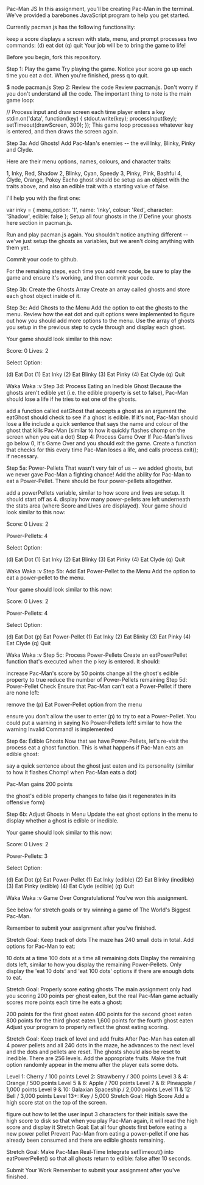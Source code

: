 Pac-Man JS
In this assignment, you'll be creating Pac-Man in the terminal. We've provided a barebones JavaScript program to help you get started.

Currently pacman.js has the following functionality:

keep a score
displays a screen with stats, menu, and prompt
processes two commands:
(d) eat dot
(q) quit
Your job will be to bring the game to life!

Before you begin, fork this repository.

Step 1: Play the game
Try playing the game. Notice your score go up each time you eat a dot. When you're finished, press q to quit.

$ node pacman.js
Step 2: Review the code
Review pacman.js. Don't worry if you don't understand all the code. The important thing to note is the main game loop:

// Process input and draw screen each time player enters a key
stdin.on('data', function(key) {
  stdout.write(key);
  processInput(key);
  setTimeout(drawScreen, 300);
});
This game loop processes whatever key is entered, and then draws the screen again.

Step 3a: Add Ghosts!
Add Pac-Man's enemies -- the evil Inky, Blinky, Pinky and Clyde.

Here are their menu options, names, colours, and character traits:

1, Inky, Red, Shadow
2, Blinky, Cyan, Speedy
3, Pinky, Pink, Bashful
4, Clyde, Orange, Pokey
Eacho ghost should be setup as an object with the traits above, and also an edible trait with a starting value of false.

I'll help you with the first one:

var inky = {
  menu_option: '1',
  name: 'Inky',
  colour: 'Red',
  character: 'Shadow',
  edible: false
};
Setup all four ghosts in the // Define your ghosts here section in pacman.js.

Run and play pacman.js again. You shouldn't notice anything different -- we've just setup the ghosts as variables, but we aren't doing anything with them yet.

Commit your code to github.

For the remaining steps, each time you add new code, be sure to play the game and ensure it's working, and then commit your code.

Step 3b: Create the Ghosts Array
Create an array called ghosts and store each ghost object inside of it.

Step 3c: Add Ghosts to the Menu
Add the option to eat the ghosts to the menu. Review how the eat dot and quit options were implemented to figure out how you should add more options to the menu. Use the array of ghosts you setup in the previous step to cycle through and display each ghost.

Your game should look similar to this now:

Score: 0     Lives: 2

Select Option:

(d) Eat Dot
(1) Eat Inky
(2) Eat Blinky
(3) Eat Pinky
(4) Eat Clyde
(q) Quit

Waka Waka :v
Step 3d: Process Eating an Inedible Ghost
Because the ghosts aren't edible yet (i.e. the edible property is set to false), Pac-Man should lose a life if he tries to eat one of the ghosts.

add a function called eatGhost that accepts a ghost as an argument
the eatGhost should check to see if a ghost is edible. If it's not, Pac-Man should lose a life
include a quick sentence that says the name and colour of the ghost that kills Pac-Man (similar to how it quickly flashes chomp on the screen when you eat a dot)
Step 4: Process Game Over
If Pac-Man's lives go below 0, it's Game Over and you should exit the game. Create a function that checks for this every time Pac-Man loses a life, and calls process.exit(); if necessary.

Step 5a: Power-Pellets
That wasn't very fair of us -- we added ghosts, but we never gave Pac-Man a fighting chance! Add the ability for Pac-Man to eat a Power-Pellet. There should be four power-pellets altogether.

add a powerPellets variable, similar to how score and lives are setup. It should start off as 4.
display how many power-pellets are left underneath the stats area (where Score and Lives are displayed).
Your game should look similar to this now:

Score: 0     Lives: 2

Power-Pellets: 4

Select Option:

(d) Eat Dot
(1) Eat Inky
(2) Eat Blinky
(3) Eat Pinky
(4) Eat Clyde
(q) Quit

Waka Waka :v
Step 5b: Add Eat Power-Pellet to the Menu
Add the option to eat a power-pellet to the menu.

Your game should look similar to this now:

Score: 0     Lives: 2

Power-Pellets: 4

Select Option:

(d) Eat Dot
(p) Eat Power-Pellet
(1) Eat Inky
(2) Eat Blinky
(3) Eat Pinky
(4) Eat Clyde
(q) Quit

Waka Waka :v
Step 5c: Process Power-Pellets
Create an eatPowerPellet function that's executed when the p key is entered. It should:

increase Pac-Man's score by 50 points
change all the ghost's edible property to true
reduce the number of Power-Pellets remaining
Step 5d: Power-Pellet Check
Ensure that Pac-Man can't eat a Power-Pellet if there are none left:

remove the (p) Eat Power-Pellet option from the menu

ensure you don't allow the user to enter (p) to try to eat a Power-Pellet. You could put a warning in saying No Power-Pellets left! similar to how the warning Invalid Command! is implemented

Step 6a: Edible Ghosts
Now that we have Power-Pellets, let's re-visit the process eat a ghost function. This is what happens if Pac-Man eats an edible ghost:

say a quick sentence about the ghost just eaten and its personality (similar to how it flashes Chomp! when Pac-Man eats a dot)

Pac-Man gains 200 points

the ghost's edible property changes to false (as it regenerates in its offensive form)

Step 6b: Adjust Ghosts in Menu
Update the eat ghost options in the menu to display whether a ghost is edible or inedible.

Your game should look similar to this now:

Score: 0     Lives: 2

Power-Pellets: 3

Select Option:

(d) Eat Dot
(p) Eat Power-Pellet
(1) Eat Inky (edible)
(2) Eat Blinky (inedible)
(3) Eat Pinky (edible)
(4) Eat Clyde (edible)
(q) Quit

Waka Waka :v
Game Over
Congratulations! You've won this assignment.

See below for stretch goals or try winning a game of The World's Biggest Pac-Man.

Remember to submit your assignment after you've finished.

Stretch Goal: Keep track of dots
The maze has 240 small dots in total. Add options for Pac-Man to eat:

10 dots at a time
100 dots at a time
all remaining dots
Display the remaining dots left, similar to how you display the remaining Power-Pellets. Only display the 'eat 10 dots' and 'eat 100 dots' options if there are enough dots to eat.

Stretch Goal: Properly score eating ghosts
The main assignment only had you scoring 200 points per ghost eaten, but the real Pac-Man game actually scores more points each time he eats a ghost:

200 points for the first ghost eaten
400 points for the second ghost eaten
800 points for the third ghost eaten
1,600 points for the fourth ghost eaten
Adjust your program to properly reflect the ghost eating scoring.

Stretch Goal: Keep track of level and add fruits
After Pac-Man has eaten all 4 power pellets and all 240 dots in the maze, he advances to the next level and the dots and pellets are reset. The ghosts should also be reset to inedible. There are 256 levels. Add the appropriate fruits. Make the fruit option randomly appear in the menu after the player eats some dots.

Level 1: Cherry / 100 points
Level 2: Strawberry / 300 points
Level 3 & 4: Orange / 500 points
Level 5 & 6: Apple / 700 points
Level 7 & 8: Pineapple / 1,000 points
Level 9 & 10: Galaxian Spaceship / 2,000 points
Level 11 & 12: Bell / 3,000 points
Level 13+: Key / 5,000
Stretch Goal: High Score
Add a high score stat on the top of the screen.

figure out how to let the user input 3 characters for their initials
save the high score to disk so that when you play Pac-Man again, it will read the high score and display it
Stretch Goal: Eat all four ghosts first before eating a new power pellet
Prevent Pac-Man from eating a power-pellet if one has already been consumed and there are edible ghosts remaining.

Stretch Goal: Make Pac-Man Real-Time
Integrate setTimeout() into eatPowerPellet() so that all ghosts return to edible: false after 10 seconds.

Submit Your Work
Remember to submit your assignment after you've finished.
